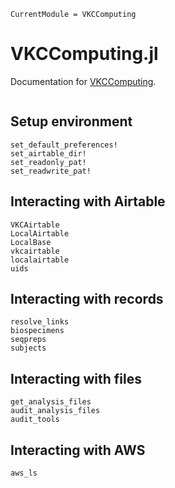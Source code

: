 ```@meta
CurrentModule = VKCComputing
```

# VKCComputing.jl

Documentation for [VKCComputing](https://github.com/Klepac-Ceraj-Lab/VKCComputing.jl).


```@index
```

## Setup environment

```@docs
set_default_preferences!
set_airtable_dir!
set_readonly_pat!
set_readwrite_pat!
```

## Interacting with Airtable

```@docs
VKCAirtable
LocalAirtable
LocalBase
vkcairtable
localairtable
uids
```

## Interacting with records

```@docs
resolve_links
biospecimens
seqpreps
subjects
```

## Interacting with files

```@docs
get_analysis_files
audit_analysis_files
audit_tools
```

## Interacting with AWS

```@docs
aws_ls
```